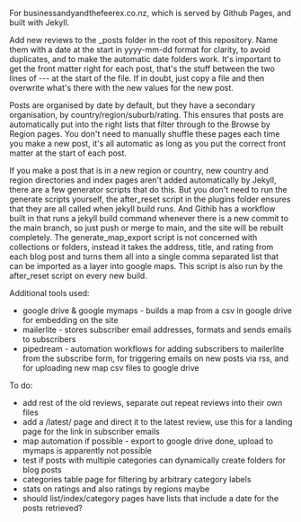 For businessandyandthefeerex.co.nz, which is served by Github Pages, and built with Jekyll.

Add new reviews to the _posts folder in the root of this repository.
Name them with a date at the start in yyyy-mm-dd format for clarity, to avoid duplicates, and to make the automatic date folders work.
It's important to get the front matter right for each post, that's the stuff between the two lines of --- at the start of the file.
If in doubt, just copy a file and then overwrite what's there with the new values for the new post.

Posts are organised by date by default, but they have a secondary organisation, by country/region/suburb/rating.
This ensures that posts are automatically put into the right lists that filter through to the Browse by Region pages.
You don't need to manually shuffle these pages each time you make a new post, it's all automatic as long as you put the correct front matter at the start of each post.

If you make a post that is in a new region or country, new country and region directories and index pages aren't added automatically by Jekyll, there are a few generator scripts that do this.
But you don't need to run the generate scripts yourself, the after_reset script in the plugins folder ensures that they are all called when jekyll build runs.
And Githib has a workflow built in that runs a jekyll build command whenever there is a new commit to the main branch, so just push or merge to main, and the site will be rebuilt completely.
The generate_map_export script is not concerned with collections or folders, instead it takes the address, title, and rating from each blog post and turns them all into a single comma separated list that can be imported as a layer into google maps. This script is also run by the after_reset script on every new build.

Additional tools used:
 - google drive & google mymaps - builds a map from a csv in google drive for embedding on the site
 - mailerlite - stores subscriber email addresses, formats and sends emails to subscribers
 - pipedream - automation workflows for adding subscribers to mailerlite from the subscribe form, for triggering emails on new posts via rss, and for uploading new map csv files to google drive

To do:
 - add rest of the old reviews, separate out repeat reviews into their own files
 - add a /latest/ page and direct it to the latest review, use this for a landing page for the link in subscriber emails
 - map automation if possible - export to google drive done, upload to mymaps is apparently not possible
 - test if posts with multiple categories can dynamically create folders for blog posts
 - categories table page for filtering by arbitrary category labels
 - stats on ratings and also ratings by regions maybe
 - should list/index/category pages have lists that include a date for the posts retrieved?
